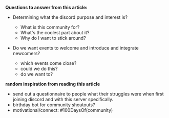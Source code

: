 **Questions to answer from this article:**

- Determining what the discord purpose and interest is?
	- What is this community for?
	- What's the coolest part about it?
	- Why do I want to stick around?

- Do we want events to welcome and introduce and integrate newcomers? 
	- which events come close?
	- could we do this?
	- do we want to?

**random inspiration from reading this article**

- send out a questionnaire to people what their struggles were when first joining discord and with this server specifically. 
- birthday bot for community shoutouts?
- motivational/connect: #100DaysOf(community)
